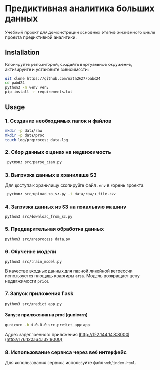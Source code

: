 # Предиктивная аналитика больших данных

Учебный проект для демонстрации основных этапов жизненного цикла проекта предиктивной аналитики.  

## Installation 

Клонируйте репозиторий, создайте виртуальное окружение, активируйте и установите зависимости:  

```sh
git clone https://github.com/nata2627/pabd24
cd pabd24
python3 -m venv venv
pip install -r requirements.txt
```

## Usage

### 1. Создание необходимых папок и файлов
```sh
mkdir -p data/raw
mkdir -p data/proc
touch log/preprocess_data.log
```

### 2. Сбор данных о ценах на недвижимость

```sh
 python3 src/parse_cian.py
```

### 3. Выгрузка данных в хранилище S3 
Для доступа к хранилищу скопируйте файл `.env` в корень проекта.  

```sh
 python3 src/upload_to_s3.py -i data/raw/1_file.csv
```

### 4. Загрузка данных из S3 на локальную машину  

```sh
python3 src/download_from_s3.py
```

### 5. Предварительная обработка данных  

```sh
python3 src/preprocess_data.py
```

### 6. Обучение модели 

```sh
python3 src/train_model.py
```
 В качестве входных данных для парной линейной регрессии используется площадь квартиры `area`.
Модель возвращает цену недвижимости `price`.

### 7. Запуск приложения flask 

```sh
python3 src/predict_app.py 
```
#### Запуск приложения на prod (gunicorn)
```sh
gunicorn -b 0.0.0.0 src.predict_app:app 
```
Адрес задеплоенного приложения [http://192.144.14.8:8000](http://176.123.164.139:8000)

### 8. Использование сервиса через веб интерфейс 

Для использования сервиса используйте файл `web/index.html`.  

